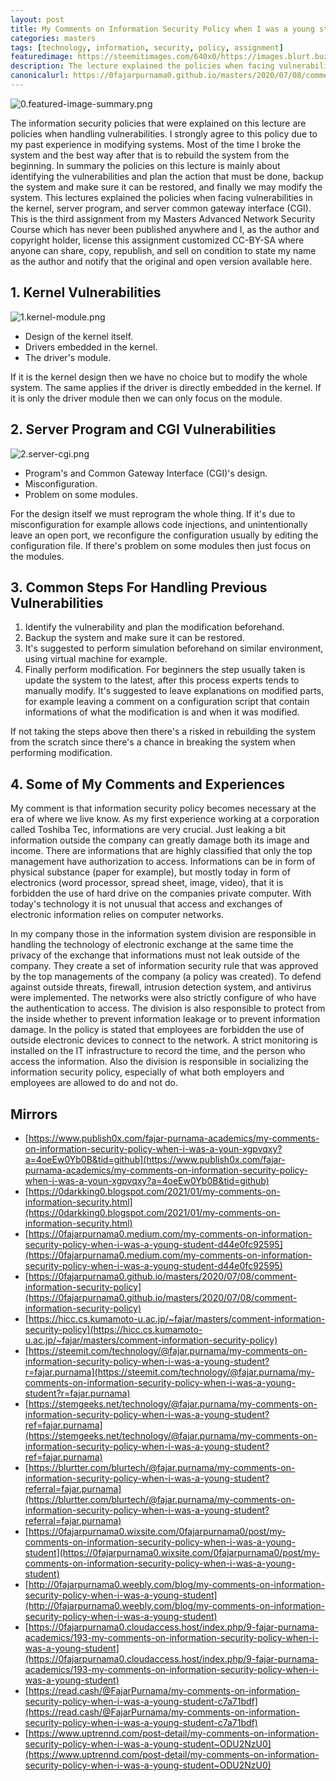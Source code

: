 ```yaml
---
layout: post
title: My Comments on Information Security Policy when I was a young student
categories: masters
tags: [technology, information, security, policy, assignment]
featuredimage: https://steemitimages.com/640x0/https://images.blurt.buzz/DQmd2wnUBE1uyhFsMTjieea95Js33uqnUManmyWd9DPJ6Sa/0.featured-image-summary.png
description: The lecture explained the policies when facing vulnerabilities in the kernel, server program, and server common gateway interface (CGI).
canonicalurl: https://0fajarpurnama0.github.io/masters/2020/07/08/comment-information-security-policy
---
```

![0.featured-image-summary.png](https://steemitimages.com/640x0/https://images.blurt.buzz/DQmd2wnUBE1uyhFsMTjieea95Js33uqnUManmyWd9DPJ6Sa/0.featured-image-summary.png)

The information security policies that were explained on this lecture are policies when handling vulnerabilities. I strongly agree to this policy due to my past experience in modifying systems. Most of the time I broke the system and the best way after that is to rebuild the system from the beginning. In summary the policies on this lecture is mainly about identifying the vulnerabilities and plan the action that must be done, backup the system and make sure it can be restored, and finally we may modify the system. This lectures explained the policies when facing vulnerabilities in the kernel, server program, and server common gateway interface (CGI). This is the third assignment from my Masters Advanced Network Security Course which has never been published anywhere and I, as the author and copyright holder, license this assignment customized CC-BY-SA where anyone can share, copy, republish, and sell on condition to state my name as the author and notify that the original and open version available here.



## 1\. Kernel Vulnerabilities

![1.kernel-module.png](https://steemitimages.com/640x0/https://images.blurt.buzz/DQmfGVBqHesWt4zEC3Xh5j3JoEqYVURHt45FdT7mX7pHX2N/1.kernel-module.png)

*   Design of the kernel itself.
*   Drivers embedded in the kernel.
*   The driver's module.

If it is the kernel design then we have no choice but to modify the whole system. The same applies if the driver is directly embedded in the kernel. If it is only the driver module then we can only focus on the module.



## 2\. Server Program and CGI Vulnerabilities

![2.server-cgi.png](https://steemitimages.com/640x0/https://images.blurt.buzz/DQmWZbAgSaPUAjRWubLtgNU6D9VnMdntd4FPpm2A17rZxbT/2.server-cgi.png)

*   Program's and Common Gateway Interface (CGI)'s design.
*   Misconfiguration.
*   Problem on some modules.

For the design itself we must reprogram the whole thing. If it's due to misconfiguration for example allows code injections, and unintentionally leave an open port, we reconfigure the configuration usually by editing the configuration file. If there's problem on some modules then just focus on the modules.



## 3. Common Steps For Handling Previous Vulnerabilities

1.  Identify the vulnerability and plan the modification beforehand.
2.  Backup the system and make sure it can be restored.
3.  It's suggested to perform simulation beforehand on similar environment, using virtual machine for example.
4.  Finally perform modification. For beginners the step usually taken is update the system to the latest, after this process experts tends to manually modify. It's suggested to leave explanations on modified parts, for example leaving a comment on a configuration script that contain informations of what the modification is and when it was modified.

If not taking the steps above then there's a risked in rebuilding the system from the scratch since there's a chance in breaking the system when performing modification.

## 4\. Some of My Comments and Experiences

My comment is that information security policy becomes necessary at the era of where we live know. As my first experience working at a corporation called Toshiba Tec, informations are very crucial. Just leaking a bit information outside the company can greatly damage both its image and income. There are informations that are highly classified that only the top management have authorization to access. Informations can be in form of physical substance (paper for example), but mostly today in form of electronics (word processor, spread sheet, image, video), that it is forbidden the use of hard drive on the companies private computer. With today's technology it is not unusual that access and exchanges of electronic information relies on computer networks.

In my company those in the information system division are responsible in handling the technology of electronic exchange at the same time the privacy of the exchange that informations must not leak outside of the company. They create a set of information security rule that was approved by the top managements of the company (a policy was created). To defend against outside threats, firewall, intrusion detection system, and antivirus were implemented. The networks were also strictly configure of who have the authentication to access. The division is also responsible to protect from the inside whether to prevent information leakage or to prevent information damage. In the policy is stated that employees are forbidden the use of outside electronic devices to connect to the network. A strict monitoring is installed on the IT infrastructure to record the time, and the person who access the information. Also the division is responsible in socializing the information security policy, especially of what both employers and employees are allowed to do and not do.

## Mirrors

*   [https://www.publish0x.com/fajar-purnama-academics/my-comments-on-information-security-policy-when-i-was-a-youn-xgpvqxy?a=4oeEw0Yb0B&tid=github](https://www.publish0x.com/fajar-purnama-academics/my-comments-on-information-security-policy-when-i-was-a-youn-xgpvqxy?a=4oeEw0Yb0B&tid=github)
*   [https://0darkking0.blogspot.com/2021/01/my-comments-on-information-security.html](https://0darkking0.blogspot.com/2021/01/my-comments-on-information-security.html)
*   [https://0fajarpurnama0.medium.com/my-comments-on-information-security-policy-when-i-was-a-young-student-d44e0fc92595](https://0fajarpurnama0.medium.com/my-comments-on-information-security-policy-when-i-was-a-young-student-d44e0fc92595)
*   [https://0fajarpurnama0.github.io/masters/2020/07/08/comment-information-security-policy](https://0fajarpurnama0.github.io/masters/2020/07/08/comment-information-security-policy)
*   [https://hicc.cs.kumamoto-u.ac.jp/~fajar/masters/comment-information-security-policy](https://hicc.cs.kumamoto-u.ac.jp/~fajar/masters/comment-information-security-policy)
*   [https://steemit.com/technology/@fajar.purnama/my-comments-on-information-security-policy-when-i-was-a-young-student?r=fajar.purnama](https://steemit.com/technology/@fajar.purnama/my-comments-on-information-security-policy-when-i-was-a-young-student?r=fajar.purnama)
*   [https://stemgeeks.net/technology/@fajar.purnama/my-comments-on-information-security-policy-when-i-was-a-young-student?ref=fajar.purnama](https://stemgeeks.net/technology/@fajar.purnama/my-comments-on-information-security-policy-when-i-was-a-young-student?ref=fajar.purnama)
*   [https://blurtter.com/blurtech/@fajar.purnama/my-comments-on-information-security-policy-when-i-was-a-young-student?referral=fajar.purnama](https://blurtter.com/blurtech/@fajar.purnama/my-comments-on-information-security-policy-when-i-was-a-young-student?referral=fajar.purnama)
*   [https://0fajarpurnama0.wixsite.com/0fajarpurnama0/post/my-comments-on-information-security-policy-when-i-was-a-young-student](https://0fajarpurnama0.wixsite.com/0fajarpurnama0/post/my-comments-on-information-security-policy-when-i-was-a-young-student)
*   [http://0fajarpurnama0.weebly.com/blog/my-comments-on-information-security-policy-when-i-was-a-young-student](http://0fajarpurnama0.weebly.com/blog/my-comments-on-information-security-policy-when-i-was-a-young-student)
*   [https://0fajarpurnama0.cloudaccess.host/index.php/9-fajar-purnama-academics/193-my-comments-on-information-security-policy-when-i-was-a-young-student](https://0fajarpurnama0.cloudaccess.host/index.php/9-fajar-purnama-academics/193-my-comments-on-information-security-policy-when-i-was-a-young-student)
*   [https://read.cash/@FajarPurnama/my-comments-on-information-security-policy-when-i-was-a-young-student-c7a71bdf](https://read.cash/@FajarPurnama/my-comments-on-information-security-policy-when-i-was-a-young-student-c7a71bdf)
*   [https://www.uptrennd.com/post-detail/my-comments-on-information-security-policy-when-i-was-a-young-student~ODU2NzU0](https://www.uptrennd.com/post-detail/my-comments-on-information-security-policy-when-i-was-a-young-student~ODU2NzU0)